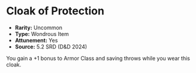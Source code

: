 # Cloak of Protection

- **Rarity:** Uncommon
- **Type:** Wondrous Item
- **Attunement:** Yes
- **Source:** 5.2 SRD (D&D 2024)

You gain a +1 bonus to Armor Class and saving throws while you wear this cloak.
